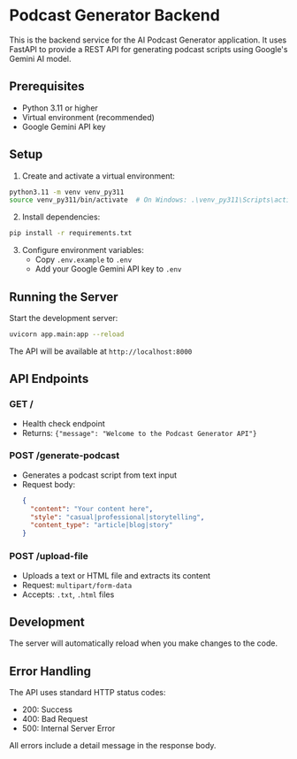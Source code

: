 # Podcast Generator Backend

This is the backend service for the AI Podcast Generator application. It uses FastAPI to provide a REST API for generating podcast scripts using Google's Gemini AI model.

## Prerequisites

- Python 3.11 or higher
- Virtual environment (recommended)
- Google Gemini API key

## Setup

1. Create and activate a virtual environment:
```bash
python3.11 -m venv venv_py311
source venv_py311/bin/activate  # On Windows: .\venv_py311\Scripts\activate
```

2. Install dependencies:
```bash
pip install -r requirements.txt
```

3. Configure environment variables:
   - Copy `.env.example` to `.env`
   - Add your Google Gemini API key to `.env`

## Running the Server

Start the development server:
```bash
uvicorn app.main:app --reload
```

The API will be available at `http://localhost:8000`

## API Endpoints

### GET /
- Health check endpoint
- Returns: `{"message": "Welcome to the Podcast Generator API"}`

### POST /generate-podcast
- Generates a podcast script from text input
- Request body:
  ```json
  {
    "content": "Your content here",
    "style": "casual|professional|storytelling",
    "content_type": "article|blog|story"
  }
  ```

### POST /upload-file
- Uploads a text or HTML file and extracts its content
- Request: `multipart/form-data`
- Accepts: `.txt`, `.html` files

## Development

The server will automatically reload when you make changes to the code.

## Error Handling

The API uses standard HTTP status codes:
- 200: Success
- 400: Bad Request
- 500: Internal Server Error

All errors include a detail message in the response body. 
